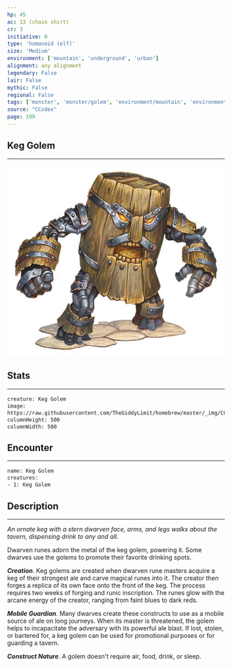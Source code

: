 ```yaml
---
hp: 45
ac: 13 (chain shirt)
cr: 3
initiative: 0
type: 'humanoid (elf)'    
size: 'Medium'
environment: ['mountain', 'underground', 'urban']
alignment: any alignment
legendary: False
lair: False
mythic: False
regional: False
tags: ['monster', 'monster/golem', 'environment/mountain', 'environment/underground', 'environment/urban']
source: "CCodex"
page: 199
---
```


## Keg Golem
---

![|600](https://raw.githubusercontent.com/TheGiddyLimit/homebrew/master/_img/CCodex/keggolem.jpg)

## Stats
---

```statblock
creature: Keg Golem
image: https://raw.githubusercontent.com/TheGiddyLimit/homebrew/master/_img/CCodex/keggolem_token.png
columnHeight: 500
columnWidth: 500
```

## Encounter
---

```encounter-table
name: Keg Golem
creatures:
- 1: Keg Golem
```

## Description
---
_An ornate keg with a stern dwarven face, arms, and legs walks about the tavern, dispensing drink to any and all._

Dwarven runes adorn the metal of the keg golem, powering it. Some dwarves use the golems to promote their favorite drinking spots.

**_Creation_**. Keg golems are created when dwarven rune masters acquire a keg of their strongest ale and carve magical runes into it. The creator then forges a replica of its own face onto the front of the keg. The process requires two weeks of forging and runic inscription. The runes glow with the arcane energy of the creator, ranging from faint blues to dark reds.


**_Mobile Guardian_**. Many dwarves create these constructs to use as a mobile source of ale on long journeys. When its master is threatened, the golem helps to incapacitate the adversary with its powerful ale blast. If lost, stolen, or bartered for, a keg golem can be used for promotional purposes or for guarding a tavern.


**_Construct Nature_**. A golem doesn't require air, food, drink, or sleep.






